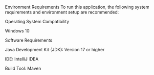 Environment Requirements
To run this application, the following system requirements and environment setup are recommended:

Operating System Compatibility
  
  Windows 10

Software Requirements

  Java Development Kit (JDK): Version 17 or higher
  
  IDE: IntelliJ IDEA
  
  Build Tool: Maven
